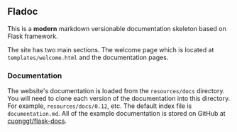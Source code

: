 ## Fladoc

This is a **modern** markdown versionable documentation skeleton based on Flask framework.

The site has two main sections. The welcome page which is located at `templates/welcome.html` and the documentation pages.

### Documentation

The website's documentation is loaded from the `resources/docs` directory. You will need to clone each version of the documentation into this directory. For example, `resources/docs/0.12`, etc. The default index file is `documentation.md`. All of the example documentation is stored on GitHub at [cuonggt/flask-docs](https://github.com/cuonggt/flask-docs).
